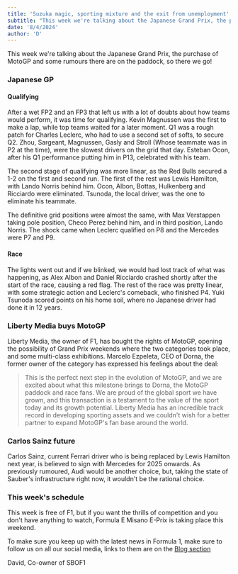```yaml
---
title: 'Suzuka magic, sporting mixture and the exit from unemployment'
subtitle: "This week we're talking about the Japanese Grand Prix, the purchase of MotoGP and some rumours there are on the paddock."
date: '8/4/2024'
author: 'D'
---
```


This week we're talking about the Japanese Grand Prix, the purchase of MotoGP and some rumours there are on the paddock, so there we go!

### Japanese GP

#### Qualifying

After a wet FP2 and an FP3 that left us with a lot of doubts about how teams would perform, it was time for qualifying. Kevin Magnussen was the first to make a lap, while top teams waited for a later moment. Q1 was a rough patch for Charles Leclerc, who had to use a second set of softs, to secure Q2. Zhou, Sargeant, Magnussen, Gasly and Stroll (Whose teammate was in P2 at the time), were the slowest drivers on the grid that day. Esteban Ocon, after his Q1 performance putting him in P13, celebrated with his team.

The second stage of qualifying was more linear, as the Red Bulls secured a 1-2 on the first and second run. The first of the rest was Lewis Hamilton, with Lando Norris behind him. Ocon, Albon, Bottas, Hulkenberg and Ricciardo were eliminated. Tsunoda, the local driver, was the one to eliminate his teammate.

The definitive grid positions were almost the same, with Max Verstappen taking pole position, Checo Perez behind him, and in third position, Lando Norris. The shock came when Leclerc qualified on P8 and the Mercedes were P7 and P9.

#### Race

The lights went out and if we blinked, we would had lost track of what was happening, as Alex Albon and Daniel Ricciardo crashed shortly after the start of the race, causing a red flag. The rest of the race was pretty linear, with some strategic action and Leclerc's comeback, who finished P4. Yuki Tsunoda scored points on his home soil, where no Japanese driver had done it in 12 years.

### Liberty Media buys MotoGP

Liberty Media, the owner of F1, has bought the rights of MotoGP, opening the possibility of Grand Prix weekends where the two categories took place, and some multi-class exhibitions. Marcelo Ezpeleta, CEO of Dorna, the former owner of the category has expressed his feelings about the deal:

> This is the perfect next step in the evolution of MotoGP,
> and we are excited about what this milestone brings to Dorna,
> the MotoGP paddock and race fans. We are proud of the global
> sport we have grown, and this transaction is a testament
> to the value of the sport today and its growth potential.
> Liberty Media has an incredible track record in developing sporting assets
> and we couldn't wish for a better partner to expand MotoGP's fan base around the world.

### Carlos Sainz future

Carlos Sainz, current Ferrari driver who is being replaced by Lewis Hamilton next year, is believed to sign with Mercedes for 2025 onwards. As previously rumoured, Audi would be another choice, but, taking the state of Sauber's infrastructure right now, it wouldn't be the rational choice.

### This week's schedule

This week is free of F1, but if you want the thrills of competition and you don't have anything to watch, Formula E Misano E-Prix is taking place this weekend.

To make sure you keep up with the latest news in Formula 1, make sure to follow us on all our social media, links to them are on the [Blog section](https://somebitsoff1.vercel.app/blog)

David,
Co-owner of SBOF1
